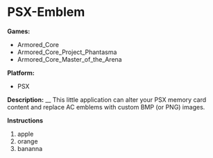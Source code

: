 # PSX-Emblem

**Games:**
- Armored_Core
- Armored_Core_Project_Phantasma
- Armored_Core_Master_of_the_Arena

**Platform:** 
- PSX

**Description:** __
This little application can alter your PSX memory card content and replace AC emblems with custom BMP (or PNG) images. 

**Instructions**
1. apple
2. orange
3. bananna



